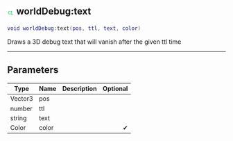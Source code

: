 ## ![client](.gitbook/assets/client.png) worldDebug:text


```lua
void worldDebug:text(pos, ttl, text, color)
```

Draws a 3D debug text that will vanish after the given ttl time


------
## Parameters

| Type   | Name | Description              | Optional |
| ------ | ---- | ------------------------ | -------: |
| Vector3 | pos |  |  |
| number | ttl |  |  |
| string | text |  |  |
| Color | color |  | ✔ |


